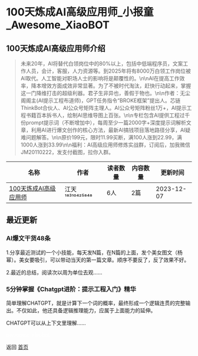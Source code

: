 # 100天炼成AI高级应用师_小报童_Awesome_XiaoBOT

## 100天炼成AI高级应用师介绍
> 未来20年，AI将替代白领岗位中的80%以上，包括中低端程序员，文案工作人员，会计，客服，人力资源等。到2025年将有8000万白领工作岗位被AI取代。人工智能对职场人士的影响将是颠覆性的。\n\nAI在提高工作效率，降本增效方面成效非常显著。为了不被时代淘汰，赶快行动起来，掌握这一门降维打击的超级利器。君子生非异也，善假于物也。\n\n作者：无尘阁阁主(AI提示工程布道师)，GPT任务指令“BROKE框架”提出人。芯链ThinkBot合伙人、AI公众号矩阵主理人。AI公众号矩阵粉丝1万+，AI提示工程书籍百本拆书人，绘制AI思维导图上百张。\n\n专栏包含AI提供工程过千份prompt提示词（不断增加中），每周至少一篇2000字+深度提示词解析文章，利用AI进行爆文创作的核心方法，最新AI搞钱项目落地路径分享，AI疑难问题解答。\n\n原价199元，限时11.99买断，满100人涨到22.99，满1000人涨到33.99\n\n福利：AI高级应用师修炼实战群，订阅后，加我微信  
JM20110222，发支付截图，拉你入群。  
  


|名称|作者|读者数量|内容数量|更新时间|
|---|---|---|---|---|
|[100天炼成AI高级应用师](https://xiaobot.net/p/100aiassistant?refer=9c3f1c95-a052-465a-9902-f6d75080262a)|江天¹⁸³¹⁰⁴²⁵⁸⁴⁸|6人|2篇|2023-12-07|

## 最近更新
### AI爆文干货48条

1.分享最近测试的一个小技能，每天发N篇，在N篇的上面，发个美女图文（杨幂）。美女要吸引，可以带动当天的第一篇文章。顺序不要反了，反了效果不好。

2.最近的总结，阅读次以周为单位去观......

### 5分钟掌握《Chatgpt进阶：提示工程入门》精华

简单理解CHATGPT，就是计算下一个词的概率，最终形成一个逻辑连贯的完整输出。不仅如此，他还具备逻辑推理能力，应属于上面能力的延伸。

CHATGPT可以从上下文里理解......


<a href="https://github.com/Reno9527/awesome-xiaobot" style="color: white; text-decoration: none;">awesome-xiaobot</a>

返回 [首页](../README.md)
